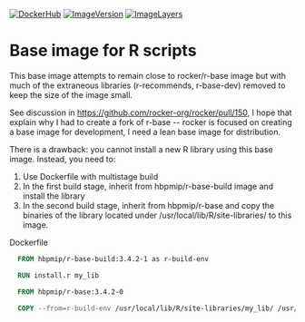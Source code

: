 [![DockerHub](https://img.shields.io/badge/docker-hbpmip%r--base-008bb8.svg)](https://hub.docker.com/r/hbpmip/r-base/) [![ImageVersion](https://images.microbadger.com/badges/version/hbpmip/r-base.svg)](https://hub.docker.com/r/hbpmip/r-base/tags "hbpmip/r-base image tags") [![ImageLayers](https://images.microbadger.com/badges/image/hbpmip/r-base.svg)](https://microbadger.com/#/images/hbpmip/r-base "hbpmip/r-base on microbadger")

# Base image for R scripts

This base image attempts to remain close to rocker/r-base image but with much of the extraneous libraries (r-recommends, r-base-dev) removed to keep the size of the image small.

See discussion in https://github.com/rocker-org/rocker/pull/150, I hope that explain why I had to create a fork of r-base -- rocker is focused on creating a base image for development, I need a lean base image for distribution.

There is a drawback: you cannot install a new R library using this base image. Instead, you need to:

1. Use Dockerfile with multistage build
2. In the first build stage, inherit from hbpmip/r-base-build image and install the library
3. In the second build stage, inherit from hbpmip/r-base and copy the binaries of the library located under /usr/local/lib/R/site-libraries/ to this image.

Dockerfile
```dockerfile
  FROM hbpmip/r-base-build:3.4.2-1 as r-build-env

  RUN install.r my_lib

  FROM hbpmip/r-base:3.4.2-0

  COPY --from=r-build-env /usr/local/lib/R/site-libraries/my_lib/ /usr/local/lib/R/site-libraries/my_lib/

```
